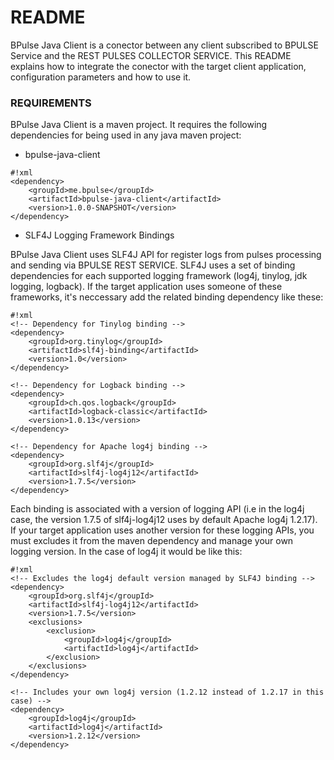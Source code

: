 # README #

BPulse Java Client is a conector between any client subscribed to BPULSE Service and the REST PULSES COLLECTOR SERVICE.
This README explains how to integrate the conector with the target client application, configuration parameters and how to use it.

### REQUIREMENTS ###

BPulse Java Client is a maven project. It requires the following dependencies for being used in any java maven project:

* bpulse-java-client


```
#!xml
<dependency>
	<groupId>me.bpulse</groupId>
	<artifactId>bpulse-java-client</artifactId>
	<version>1.0.0-SNAPSHOT</version>
</dependency>

```

* SLF4J Logging Framework Bindings

BPulse Java Client uses SLF4J API for register logs from pulses processing and sending via BPULSE REST SERVICE. SLF4J uses a set of binding dependencies for each
supported logging framework (log4j, tinylog, jdk logging, logback). If the target application uses someone of these frameworks, it's neccessary add the related 
binding dependency like these:


```
#!xml
<!-- Dependency for Tinylog binding -->
<dependency>
	<groupId>org.tinylog</groupId>
	<artifactId>slf4j-binding</artifactId>
	<version>1.0</version>
</dependency>

<!-- Dependency for Logback binding -->
<dependency>
	<groupId>ch.qos.logback</groupId>
	<artifactId>logback-classic</artifactId>
	<version>1.0.13</version>
</dependency>

<!-- Dependency for Apache log4j binding -->
<dependency> 
	<groupId>org.slf4j</groupId> 
	<artifactId>slf4j-log4j12</artifactId> 
	<version>1.7.5</version> 
</dependency>

```

Each binding is associated with a version of logging API (i.e in the log4j case, the version 1.7.5 of slf4j-log4j12 uses by default Apache log4j 1.2.17).
If your target application uses another version for these logging APIs, you must excludes it from the maven dependency and manage your own logging version. 
In the case of log4j it would be like this:


```
#!xml
<!-- Excludes the log4j default version managed by SLF4J binding -->
<dependency> 
	<groupId>org.slf4j</groupId> 
	<artifactId>slf4j-log4j12</artifactId> 
	<version>1.7.5</version> 
	<exclusions> 
		<exclusion> 
			<groupId>log4j</groupId> 
			<artifactId>log4j</artifactId> 
		</exclusion> 
	</exclusions> 
</dependency>

<!-- Includes your own log4j version (1.2.12 instead of 1.2.17 in this case) -->
<dependency> 
	<groupId>log4j</groupId> 
	<artifactId>log4j</artifactId> 
	<version>1.2.12</version> 
</dependency>

```